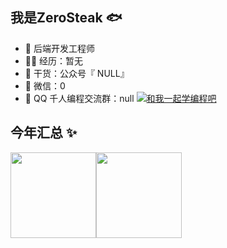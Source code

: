 ## 我是ZeroSteak 🐟

- 🐧 后端开发工程师
- 👨‍💻 经历：暂无
- 🌱 干货：公众号『 NULL』
- 💬 微信：0
- 👬 QQ 千人编程交流群：null <a target="_blank" href="https://qm.qq.com/cgi-bin/qm/qr?k=Aevn1r1U-DJ7ajBLBjed7VmLV2ZW06hx&jump_from=webapi"><img border="0" src="https://pub.idqqimg.com/wpa/images/group.png" alt="和我一起学编程吧" title="和我一起学编程吧"></a>

## 今年汇总 ✨

<img align="" height="137px" src="https://github-readme-stats.vercel.app/api?username=zuoxianglei&hide_title=true&hide_border=true&show_icons=true&include_all_commits=true&line_height=21&bg_color=0,EC6C6C,FFD479,FFFC79,73FA79&theme=graywhite&locale=cn" /><img align="" height="137px" src="https://github-readme-stats.vercel.app/api/top-langs/?username=zuoxianglei&hide_title=true&hide_border=true&layout=compact&bg_color=0,73FA79,73FDFF,D783FF&theme=graywhite&locale=cn" />
